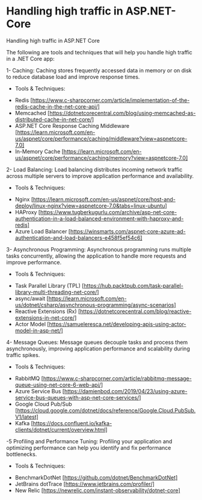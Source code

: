 # Handling high traffic in ASP.NET-Core
Handling high traffic in ASP.NET Core

The following are tools and techniques that will help you handle high traffic in a .NET Core app:

1- Caching:
Caching stores frequently accessed data in memory or on disk to reduce database load and improve response times.
* Tools & Techniques:
- Redis [https://www.c-sharpcorner.com/article/implementation-of-the-redis-cache-in-the-net-core-api/]
- Memcached [https://dotnetcorecentral.com/blog/using-memcached-as-distributed-cache-in-net-core/]
- ASP.NET Core Response Caching Middleware [https://learn.microsoft.com/en-us/aspnet/core/performance/caching/middleware?view=aspnetcore-7.0]
- In-Memory Cache [https://learn.microsoft.com/en-us/aspnet/core/performance/caching/memory?view=aspnetcore-7.0]

2- Load Balancing: 
Load balancing distributes incoming network traffic across multiple servers to improve application performance and availability.
* Tools & Techniques:
- Nginx [https://learn.microsoft.com/en-us/aspnet/core/host-and-deploy/linux-nginx?view=aspnetcore-7.0&tabs=linux-ubuntu]
- HAProxy [https://www.tugberkugurlu.com/archive/asp-net-core-authentication-in-a-load-balanced-environment-with-haproxy-and-redis]
- Azure Load Balancer [https://winsmarts.com/aspnet-core-azure-ad-authentication-and-load-balancers-e458f5ef54c6]

3- Asynchronous Programming:
Asynchronous programming runs multiple tasks concurrently, allowing the application to handle more requests and improve performance.
* Tools & Techniques:
- Task Parallel Library (TPL) [https://hub.packtpub.com/task-parallel-library-multi-threading-net-core/]
- async/await [https://learn.microsoft.com/en-us/dotnet/csharp/asynchronous-programming/async-scenarios]
- Reactive Extensions (Rx) [https://dotnetcorecentral.com/blog/reactive-extensions-in-net-core/]
- Actor Model [https://samueleresca.net/developing-apis-using-actor-model-in-asp-net/]

4- Message Queues:
Message queues decouple tasks and process them asynchronously, improving application performance and scalability during traffic spikes.
* Tools & Techniques:
- RabbitMQ [https://www.c-sharpcorner.com/article/rabbitmq-message-queue-using-net-core-6-web-api/]
- Azure Service Bus [https://damienbod.com/2019/04/23/using-azure-service-bus-queues-with-asp-net-core-services/]
- Google Cloud Pub/Sub [https://cloud.google.com/dotnet/docs/reference/Google.Cloud.PubSub.V1/latest]
- Kafka [https://docs.confluent.io/kafka-clients/dotnet/current/overview.html]

-5 Profiling and Performance Tuning:
Profiling your application and optimizing performance can help you identify and fix performance bottlenecks. 
* Tools & Techniques:
- BenchmarkDotNet [https://github.com/dotnet/BenchmarkDotNet]
- JetBrains dotTrace [https://www.jetbrains.com/profiler/]
- New Relic [https://newrelic.com/instant-observability/dotnet-core]

